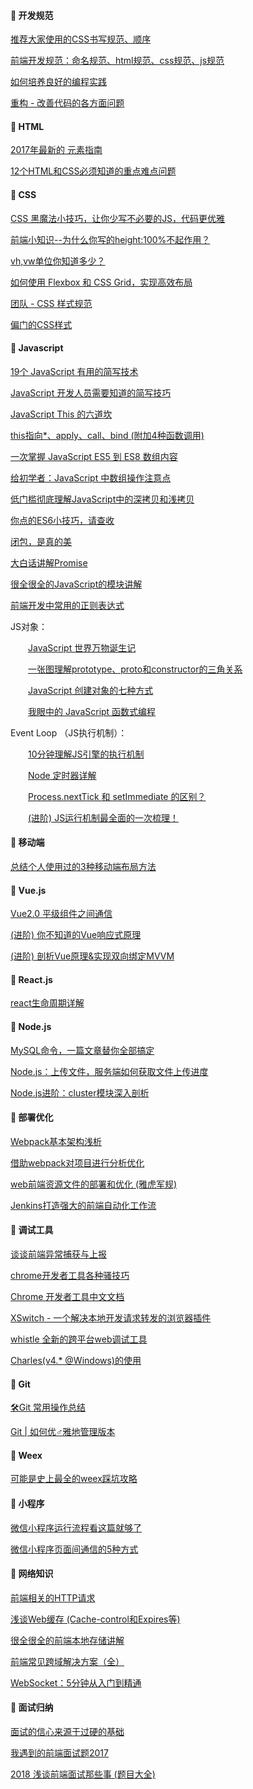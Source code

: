 #### :radio_button: 开发规范

[推荐大家使用的CSS书写规范、顺序](http://www.shejidaren.com/css-written-specifications.html)

[前端开发规范：命名规范、html规范、css规范、js规范](http://cherryblog.site/developing-guideline.html#more)

[如何培养良好的编程实践](https://juejin.im/post/5ab7ad2bf265da23826df289)

[重构 - 改善代码的各方面问题](https://juejin.im/post/5adc8e18518825672b0352a8)

####  

#### :radio_button: HTML

[2017年最新的 <head> 元素指南](https://juejin.im/entry/59acaf8c5188252432175482)

[12个HTML和CSS必须知道的重点难点问题](https://juejin.im/post/5a954add6fb9a06348538c0d)



#### :radio_button: CSS

[CSS 黑魔法小技巧，让你少写不必要的JS，代码更优雅](https://juejin.im/entry/59c9521e6fb9a00a437b1dbc)

[前端小知识--为什么你写的height:100%不起作用？](https://segmentfault.com/a/1190000012707337)

[vh,vw单位你知道多少？](https://juejin.im/entry/59b00e46f265da2491513bcc)

[如何使用 Flexbox 和 CSS Grid，实现高效布局](https://mp.weixin.qq.com/s/xVoMdS4Lh8AhlnwOYvQioQ)

[团队 - CSS 样式规范](http://web.jobbole.com/91792/)

[偏门的CSS样式](http://www.admin10000.com/document/17729.html)



#### :radio_button: Javascript

[19个 JavaScript 有用的简写技术](https://segmentfault.com/a/1190000012673854)

[JavaScript 开发人员需要知道的简写技巧](https://juejin.im/post/59f697f8f265da431c6f945b)

[JavaScript This 的六道坎](https://mp.weixin.qq.com/s/b_SojysoGA_Z7WLJrilizg)

[this指向*、apply、call、bind (附加4种函数调用)](https://juejin.im/post/59bfe84351882531b730bac2)

[一次掌握 JavaScript ES5 到 ES8 数组内容](https://mp.weixin.qq.com/s/1uS73h2w-wQMi61c3JPDNA)

[给初学者：JavaScript 中数组操作注意点](https://segmentfault.com/a/1190000012463583)

[低门槛彻底理解JavaScript中的深拷贝和浅拷贝](https://mp.weixin.qq.com/s/FoNX_Vn1Xy0pElr3GyTgbw)

[你点的ES6小技巧，请查收](https://segmentfault.com/a/1190000013972464)

[闭包，是真的美](https://mp.weixin.qq.com/s/w6vtbt8D3dQza3KVwmjm-A)

[大白话讲解Promise](http://www.cnblogs.com/lvdabao/p/es6-promise-1.html)

[很全很全的JavaScript的模块讲解](https://segmentfault.com/a/1190000012464333)

[前端开发中常用的正则表达式](http://blog.csdn.net/bolg_hero/article/details/41117697)

JS对象：

　　[JavaScript 世界万物诞生记](https://zhuanlan.zhihu.com/p/22989691)

　　[一张图理解prototype、proto和constructor的三角关系](https://www.cnblogs.com/xiaohuochai/p/5721552.html)

　　[JavaScript 创建对象的七种方式](https://xxxgitone.github.io/2017/06/10/JavaScript%E5%88%9B%E5%BB%BA%E5%AF%B9%E8%B1%A1%E7%9A%84%E4%B8%83%E7%A7%8D%E6%96%B9%E5%BC%8F/)

　　[我眼中的 JavaScript 函数式编程](http://taobaofed.org/blog/2017/03/16/javascript-functional-programing/)

Event Loop （JS执行机制）：

　　[10分钟理解JS引擎的执行机制](https://segmentfault.com/a/1190000012806637)

　　[Node 定时器详解](https://mp.weixin.qq.com/s/DU1LLqqcLPJ3qfqN_FSr-w)

　　[Process.nextTick 和 setImmediate 的区别？](https://www.zhihu.com/question/23028843)

　　[(进阶) JS运行机制最全面的一次梳理！](https://mp.weixin.qq.com/s/HKfeCPIm5hV6s62U-TEARQ)



#### :radio_button: 移动端

[总结个人使用过的3种移动端布局方法](https://segmentfault.com/a/1190000010211016)



#### :radio_button: Vue.js

[Vue2.0 平级组件之间通信](https://www.jianshu.com/p/d946bd7c26f4)

[(进阶) 你不知道的Vue响应式原理](https://juejin.im/post/5a734b6cf265da4e70719386)

[(进阶) 剖析Vue原理&实现双向绑定MVVM](https://segmentfault.com/a/1190000006599500)



#### :radio_button: React.js

[react生命周期详解](https://www.jianshu.com/p/0a90a0b57867)



#### :radio_button: Node.js

[MySQL命令，一篇文章替你全部搞定](https://juejin.im/post/5ae55861f265da0ba062ec71)

[Node.js：上传文件，服务端如何获取文件上传进度](https://juejin.im/post/5a77a46cf265da4e78327552)

[Node.js进阶：cluster模块深入剖析](https://juejin.im/entry/5ad3eb536fb9a028d375db4e)



#### :radio_button: 部署优化

[Webpack基本架构浅析](http://blog.zxrcool.com/2018/04/19/Webpack%E5%9F%BA%E6%9C%AC%E6%9E%B6%E6%9E%84%E6%B5%85%E6%9E%90/)

[借助webpack对项目进行分析优化](https://segmentfault.com/a/1190000014369413)

[web前端资源文件的部署和优化 (雅虎军规)](https://juejin.im/post/59a50dc1f265da246e6e108f)

[Jenkins打造强大的前端自动化工作流](https://juejin.im/post/5ad1980e6fb9a028c42ea1be)



#### :radio_button: 调试工具

[谈谈前端异常捕获与上报](https://segmentfault.com/a/1190000013983109)

[chrome开发者工具各种骚技巧 ](https://juejin.im/post/5af53823f265da0b75282b0f)

[Chrome 开发者工具中文文档](http://www.css88.com/doc/chrome-devtools/)

[XSwitch - 一个解决本地开发请求转发的浏览器插件](https://mp.weixin.qq.com/s/1XAYJFzzsO3-MHiDu0upWQ)

[whistle 全新的跨平台web调试工具](https://github.com/avwo/whistle)

[Charles(v4.* @Windows)的使用](https://www.jianshu.com/p/0fee626ffbb0)

####  

#### 🔘 Git

[🛠Git 常用操作总结 ](https://juejin.im/post/5a2cdfe26fb9a0452936b07f)

[Git | 如何优♂雅地管理版本 ](https://juejin.im/post/5ae468acf265da0b71560922)



#### 🔘 Weex

[可能是史上最全的weex踩坑攻略](https://www.jianshu.com/p/497f1a9ff33f)



#### 🔘 小程序

[微信小程序运行流程看这篇就够了 ](https://juejin.im/post/5afd136551882542682e6ad7)

[微信小程序页面间通信的5种方式](https://segmentfault.com/a/1190000008895441)



#### :radio_button: 网络知识

[前端相关的HTTP请求](https://juejin.im/post/5a757d2f5188254e5c6c404a)

[浅谈Web缓存 (Cache-control和Expires等)](http://www.alloyteam.com/2016/03/discussion-on-web-caching/)

[很全很全的前端本地存储讲解](https://segmentfault.com/a/1190000012578794)

[前端常见跨域解决方案（全）](https://mp.weixin.qq.com/s/fDlyrRTv6zp-PQ1iRkTpBQ)

[WebSocket：5分钟从入门到精通](https://segmentfault.com/a/1190000012709475)



#### :radio_button: 面试归纳

[面试的信心来源于过硬的基础](https://segmentfault.com/a/1190000013331105)

[我遇到的前端面试题2017](https://segmentfault.com/a/1190000011091907)

[2018 浅谈前端面试那些事 (题目大全)](https://segmentfault.com/a/1190000013857582)
